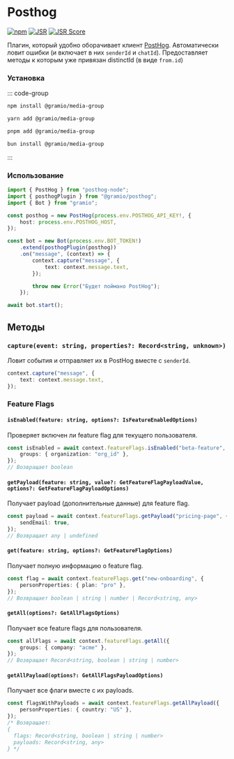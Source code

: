 # Posthog

<div class="badges">

[![npm](https://img.shields.io/npm/v/@gramio/posthog?logo=npm&style=flat&labelColor=000&color=3b82f6)](https://www.npmjs.org/package/@gramio/posthog)
[![JSR](https://jsr.io/badges/@gramio/posthog)](https://jsr.io/@gramio/posthog)
[![JSR Score](https://jsr.io/badges/@gramio/posthog/score)](https://jsr.io/@gramio/posthog)

</div>

Плагин, который удобно оборачивает клиент [PostHog](https://posthog.com/). Автоматически ловит ошибки (и включает в них `senderId` и `chatId`). Предоставляет методы к которым уже привязан distinctId (в виде `from.id`)

### Установка

::: code-group

```bash [npm]
npm install @gramio/media-group
```

```bash [yarn]
yarn add @gramio/media-group
```

```bash [pnpm]
pnpm add @gramio/media-group
```

```bash [bun]
bun install @gramio/media-group
```

:::

### Использование

```typescript
import { PostHog } from "posthog-node";
import { posthogPlugin } from "@gramio/posthog";
import { Bot } from "gramio";

const posthog = new PostHog(process.env.POSTHOG_API_KEY!, {
    host: process.env.POSTHOG_HOST,
});

const bot = new Bot(process.env.BOT_TOKEN!)
    .extend(posthogPlugin(posthog))
    .on("message", (context) => {
        context.capture("message", {
            text: context.message.text,
        });

        throw new Error("Будет поймано PostHog");
    });

await bot.start();
```

## Методы

### `capture(event: string, properties?: Record<string, unknown>)`

Ловит события и отправляет их в PostHog вместе с `senderId`.

```typescript
context.capture("message", {
    text: context.message.text,
});
```

### Feature Flags

#### `isEnabled(feature: string, options?: IsFeatureEnabledOptions)`

Проверяет включен ли feature flag для текущего пользователя.

```typescript
const isEnabled = await context.featureFlags.isEnabled("beta-feature", {
    groups: { organization: "org_id" },
});
// Возвращает boolean
```

#### `getPayload(feature: string, value?: GetFeatureFlagPayloadValue, options?: GetFeatureFlagPayloadOptions)`

Получает payload (дополнительные данные) для feature flag.

```typescript
const payload = await context.featureFlags.getPayload("pricing-page", {
    sendEmail: true,
});
// Возвращает any | undefined
```

#### `get(feature: string, options?: GetFeatureFlagOptions)`

Получает полную информацию о feature flag.

```typescript
const flag = await context.featureFlags.get("new-onboarding", {
    personProperties: { plan: "pro" },
});
// Возвращает boolean | string | number | Record<string, any>
```

#### `getAll(options?: GetAllFlagsOptions)`

Получает все feature flags для пользователя.

```typescript
const allFlags = await context.featureFlags.getAll({
    groups: { company: "acme" },
});
// Возвращает Record<string, boolean | string | number>
```

#### `getAllPayload(options?: GetAllFlagsPayloadOptions)`

Получает все флаги вместе с их payloads.

```typescript
const flagsWithPayloads = await context.featureFlags.getAllPayload({
    personProperties: { country: "US" },
});
/* Возвращает:
{
  flags: Record<string, boolean | string | number>
  payloads: Record<string, any>
} */
```
